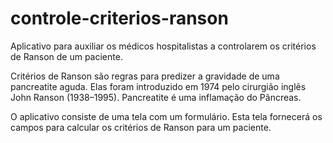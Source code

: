 # controle-criterios-ranson

Aplicativo para auxiliar os médicos hospitalistas a controlarem os critérios de Ranson de um paciente.

Critérios de Ranson são regras para predizer a gravidade de uma pancreatite aguda. Elas foram introduzido em 1974 pelo cirurgião inglês John Ranson (1938–1995). Pancreatite é uma inflamação do Pâncreas.

O aplicativo consiste de uma tela com um formulário. Esta tela fornecerá os campos para calcular os critérios de Ranson para um paciente.
